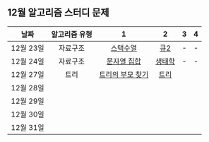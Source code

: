 ## 12월 알고리즘 스터디 문제

|   날짜    | 알고리즘 유형 |                          1                              |                       2                        |  3  |  4  |
| :-------: | :-----------: | :--------------------------------------------------:   | :--------------------------------------------: | :-: | :-: |
| 12월 23일 |   자료구조    |   [스택수열](https://www.acmicpc.net/problem/1874)      |  [큐2](https://www.acmicpc.net/problem/18258)  |  -  |  -  |
| 12월 24일 |   자료구조    | [문자열 집합](https://www.acmicpc.net/problem/14425)    | [생태학](https://www.acmicpc.net/problem/4358) |  -  |  -  |
| 12월 27일 |      트리     |[트리의 부모 찾기](https://www.acmicpc.net/problem/11725)|  [트리](https://www.acmicpc.net/problem/4256)  |     |     |
| 12월 28일 |               |                                                      |                                                |     |     |
| 12월 29일 |               |                                                      |                                                |     |     |
| 12월 30일 |               |                                                      |                                                |     |     |
| 12월 31일 |               |                                                      |                                                |     |     |
